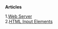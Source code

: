 **Articles**

1.[Web Server](https://web-server.hashnode.dev/web-server)<br/>
2.[HTML Input Elements](https://web-server.hashnode.dev/html-input-elements)
